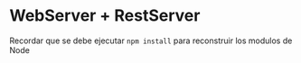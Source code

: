 # WebServer + RestServer

Recordar que se debe ejecutar ```npm install``` para reconstruir los modulos de Node